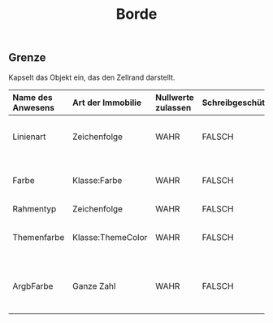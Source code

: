 ﻿---
title: Borde
second_title: Aspose.Cells Cloud Documen
type: docs
url: /de/specification/model/border/
description: "Aspose.Cells Cloud-Modellspezifikation: Border. Müheloses Bearbeiten von Excel und anderen Tabellenkalkulationsdokumenten mit Funktionen wie Öffnen, Generieren, Bearbeiten, Teilen, Zusammenführen, Vergleichen und Konvertieren"
kwords: Excel, Office, Tabellenkalkulation, Cloud REST API, Rahmen
weight: 50
---
## **Grenze**

 Kapselt das Objekt ein, das den Zellrand darstellt.

| Name des Anwesens| Art der Immobilie| Nullwerte zulassen| Schreibgeschützt| Standardwert| Beschreibung|
|:- |:- |:- |:- |:- |:- |
| Linienart| Zeichenfolge| WAHR| FALSCH|| Ruft den Zellenrahmentyp ab oder legt ihn fest.|
| Farbe| Klasse:Farbe| WAHR| FALSCH|| Ruft die Form der Umrandung ab oder legt sie fest.|
| Rahmentyp| Zeichenfolge| WAHR| FALSCH|||
| Themenfarbe| Klasse:ThemeColor| WAHR| FALSCH||Ruft die Designfarbe des Rahmens ab und legt sie fest.|
| ArgbFarbe| Ganze Zahl| WAHR| FALSCH|| Ruft die Farbe mit einem 32-Bit-ARGB-Wert ab und legt sie fest.|


